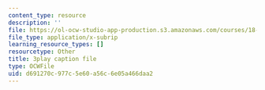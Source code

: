 ```yaml
---
content_type: resource
description: ''
file: https://ol-ocw-studio-app-production.s3.amazonaws.com/courses/18-02-multivariable-calculus-fall-2007/d691270c977c5e60a56c6e05a466daa2_2XraaWefBd8.vtt
file_type: application/x-subrip
learning_resource_types: []
resourcetype: Other
title: 3play caption file
type: OCWFile
uid: d691270c-977c-5e60-a56c-6e05a466daa2
---
```

